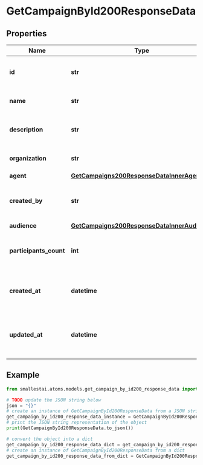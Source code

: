# GetCampaignById200ResponseData


## Properties

Name | Type | Description | Notes
------------ | ------------- | ------------- | -------------
**id** | **str** | The unique identifier for the campaign | [optional] 
**name** | **str** | The name of the campaign | [optional] 
**description** | **str** | The description of the campaign | [optional] 
**organization** | **str** | The ID of the organization | [optional] 
**agent** | [**GetCampaigns200ResponseDataInnerAgent**](GetCampaigns200ResponseDataInnerAgent.md) |  | [optional] 
**created_by** | **str** | The ID of the user who created the campaign | [optional] 
**audience** | [**GetCampaigns200ResponseDataInnerAudience**](GetCampaigns200ResponseDataInnerAudience.md) |  | [optional] 
**participants_count** | **int** | The number of participants in the campaign | [optional] 
**created_at** | **datetime** | The date and time when the campaign was created | [optional] 
**updated_at** | **datetime** | The date and time when the campaign was last updated | [optional] 

## Example

```python
from smallestai.atoms.models.get_campaign_by_id200_response_data import GetCampaignById200ResponseData

# TODO update the JSON string below
json = "{}"
# create an instance of GetCampaignById200ResponseData from a JSON string
get_campaign_by_id200_response_data_instance = GetCampaignById200ResponseData.from_json(json)
# print the JSON string representation of the object
print(GetCampaignById200ResponseData.to_json())

# convert the object into a dict
get_campaign_by_id200_response_data_dict = get_campaign_by_id200_response_data_instance.to_dict()
# create an instance of GetCampaignById200ResponseData from a dict
get_campaign_by_id200_response_data_from_dict = GetCampaignById200ResponseData.from_dict(get_campaign_by_id200_response_data_dict)
```



